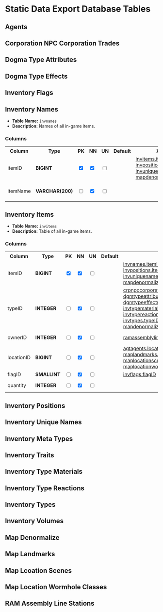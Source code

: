 # Static Data Export Database Tables

## Agents

## Corporation NPC Corporation Trades

## Dogma Type Attributes

## Dogma Type Effects

## Inventory Flags

## Inventory Names

* __Table Name:__ ``invnames``
* __Description:__ Names of all in-game items.

### Columns

<table>
    <tbody>
        <tr>
            <th>Column</th>
            <th>Type</th>
            <th title="Belongs to primary key">PK</th>
            <th title="Not Null">NN</th>
            <th title="Unsigned">UN</th>
            <th>Default</th>
            <th>Xrefs</th>
            <th>Description</th>
        </tr>
        <tr>
            <td>itemID</td>
            <td><strong>BIGINT</strong></td>
            <td><input type="checkbox" checked readonly></td>
            <td><input type="checkbox" checked readonly></td>
            <td><input type="checkbox" readonly></td>
            <td></td>
            <td>
                <a href="#inventory-items">invitems.itemID</a><br>
                <a href="#inventory-positions">invpositions.itemID</a><br>
                <a href="#inventory-unique-names">invuniquenames.itemID</a><br>
                <a href="#map-denormalize">mapdenormalize.itemID</a>
            </td>
            <td>In-game item ID.</td>
        </tr>
        <tr>
            <td>itemName</td>
            <td><strong>VARCHAR(200)</strong></td>
            <td><input type="checkbox" readonly></td>
            <td><input type="checkbox" checked readonly></td>
            <td><input type="checkbox" readonly></td>
            <td></td>
            <td></td>
            <td>Name of in-game item.</td>
        </tr>
    </tbody>
</table>

## Inventory Items

* __Table Name:__ ``invitems``
* __Description:__ Table of all in-game items.

### Columns

<table>
    <tbody>
        <tr>
            <th>Column</th>
            <th>Type</th>
            <th title="Belongs to primary key">PK</th>
            <th title="Not Null">NN</th>
            <th title="Unsigned">UN</th>
            <th>Default</th>
            <th>Xrefs</th>
            <th>Description</th>
        </tr>
        <tr>
            <td>itemID</td>
            <td><strong>BIGINT</strong></td>
            <td><input type="checkbox" checked readonly></td>
            <td><input type="checkbox" checked readonly></td>
            <td><input type="checkbox" readonly></td>
            <td></td>
            <td>
                <a href="#inventory-names">invnames.itemID</a><br>
                <a href="#inventory-positions">invpositions.itemID</a><br>
                <a href="#inventory-unique-names">invuniquenames.itemID</a><br>
                <a href="#map-denormalize">mapdenormalize.itemID</a>
            </td>
            <td>In-game item ID.</td>
        </tr>
        <tr>
            <td>typeID</td>
            <td><strong>INTEGER</strong></td>
            <td><input type="checkbox" readonly></td>
            <td><input type="checkbox" checked readonly></td>
            <td><input type="checkbox" readonly></td>
            <td></td>
            <td>
                <a href="#corporation-npc-corporation-trades">crpnpccorporationtrades.typeID</a><br>
                <a href="#dogma-type-attributes">dgmtypeattributes.typeID</a><br>
                <a href="#dogma-type-effects">dgmtypeeffects.typeID</a><br>
                <a href="#inventory-type-materials">invtypematerials.typeID</a><br>
                <a href="#inventory-type-reactions">invtypereactions.typeID</a><br>
                <a href="#inventory-types">invtypes.typeID</a><br>
                <a href="#map-denormalize">mapdenormalize.typeID</a>
            </td>
            <td>Type of in-game item.</td>
        </tr>
        <tr>
            <td>ownerID</td>
            <td><strong>INTEGER</strong></td>
            <td><input type="checkbox" readonly></td>
            <td><input type="checkbox" checked readonly></td>
            <td><input type="checkbox" readonly></td>
            <td></td>
            <td>
                <a href="#ram-assembly-line-stations">ramassemblylinestations.ownerID</a>
            </td>
            <td>Item owner ID.</td>
        </tr>
        <tr>
            <td>locationID</td>
            <td><strong>BIGINT</strong></td>
            <td><input type="checkbox" readonly></td>
            <td><input type="checkbox" checked readonly></td>
            <td><input type="checkbox" readonly></td>
            <td></td>
            <td>
                <a href="#agents">agtagents.locationID</a><br>
                <a href="#map-landmarks">maplandmarks.locationID</a><br>
                <a href="#map-location-scenes">maplocationscenes.locationID</a><br>
                <a href="#map-location-wormhole-classes">maplocationwormholeclasses.locationID</a><br>
            </td>
            <td>Item location ID.</td>
        </tr>
        <tr>
            <td>flagID</td>
            <td><strong>SMALLINT</strong></td>
            <td><input type="checkbox" readonly></td>
            <td><input type="checkbox" checked readonly></td>
            <td><input type="checkbox" readonly></td>
            <td></td>
            <td>
                <a href="#inventory-flags">invflags.flagID</a>
            </td>
            <td>Item flags.</td>
        </tr>
        <tr>
            <td>quantity</td>
            <td><strong>INTEGER</strong></td>
            <td><input type="checkbox" readonly></td>
            <td><input type="checkbox" checked readonly></td>
            <td><input type="checkbox" readonly></td>
            <td></td>
            <td></td>
            <td>Item quantity.</td>
        </tr>
    </tbody>
</table>


## Inventory Positions

## Inventory Unique Names

## Inventory Meta Types

## Inventory Traits

## Inventory Type Materials

## Inventory Type Reactions

## Inventory Types

## Inventory Volumes

## Map Denormalize

## Map Landmarks

## Map Lcoation Scenes

## Map Location Wormhole Classes

## RAM Assembly Line Stations
